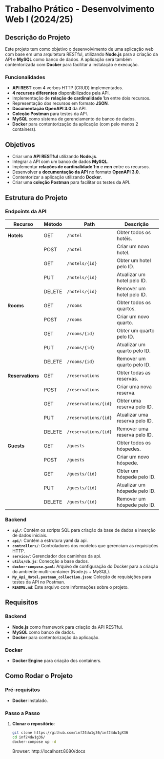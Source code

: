 # Trabalho Prático - Desenvolvimento Web I (2024/25)

## Descrição do Projeto

Este projeto tem como objetivo o desenvolvimento de uma aplicação web com base em uma arquitetura RESTful, utilizando **Node.js** para a criação da API e **MySQL** como banco de dados. A aplicação será também contentorizada com **Docker** para facilitar a instalação e execução.

### Funcionalidades

- **API REST** com 4 verbos HTTP (CRUD) implementados.
- **4 recursos diferentes** disponibilizados pela API.
- Implementação de **relação de cardinalidade 1:n** entre dois recursos.
- Representação dos recursos em formato **JSON**.
- **Documentação OpenAPI 3.0** da API.
- **Coleção Postman** para testes da API.
- **MySQL** como sistema de gerenciamento de banco de dados.
- **Docker** para contentorização da aplicação (com pelo menos 2 containers).

## Objetivos

- Criar uma **API RESTful** utilizando **Node.js**.
- Integrar a API com um banco de dados **MySQL**.
- Implementar **relações de cardinalidade 1:n** e **m:n** entre os recursos.
- Desenvolver a **documentação da API** no formato **OpenAPI 3.0**.
- Contentorizar a aplicação utilizando **Docker**.
- Criar uma **coleção Postman** para facilitar os testes da API.

## Estrutura do Projeto

### Endpoints da API

| Recurso      | Método  | Path                                   | Descrição                               |
|--------------|---------|----------------------------------------|-----------------------------------------|
| **Hotels**   | GET     | `/hotel`                               | Obter todos os hotéis.                 |
|              | POST    | `/hotel`                               | Criar um novo hotel.                   |
|              | GET     | `/hotels/{id}`                         | Obter um hotel pelo ID.                |
|              | PUT     | `/hotels/{id}`                         | Atualizar um hotel pelo ID.            |
|              | DELETE  | `/hotels/{id}`                         | Remover um hotel pelo ID.              |
| **Rooms**    | GET     | `/rooms`                               | Obter todos os quartos.                |
|              | POST    | `/rooms`                               | Criar um novo quarto.                  |
|              | GET     | `/rooms/{id}`                          | Obter um quarto pelo ID.               |
|              | PUT     | `/rooms/{id}`                          | Atualizar um quarto pelo ID.           |
|              | DELETE  | `/rooms/{id}`                          | Remover um quarto pelo ID.             |
| **Reservations** | GET | `/reservations`                        | Obter todas as reservas.               |
|              | POST    | `/reservations`                        | Criar uma nova reserva.                |
|              | GET     | `/reservations/{id}`                   | Obter uma reserva pelo ID.             |
|              | PUT     | `/reservations/{id}`                   | Atualizar uma reserva pelo ID.         |
|              | DELETE  | `/reservations/{id}`                   | Remover uma reserva pelo ID.           |
| **Guests**   | GET     | `/guests`                              | Obter todos os hóspedes.               |
|              | POST    | `/guests`                              | Criar um novo hóspede.                 |
|              | GET     | `/guests/{id}`                         | Obter um hóspede pelo ID.              |
|              | PUT     | `/guests/{id}`                         | Atualizar um hóspede pelo ID.          |
|              | DELETE  | `/guests/{id}`                         | Remover um hóspede pelo ID.            |


### Backend

- **`sql/`**: Contém os scripts SQL para criação da base de dados e inserção de dados iniciais.
- **`api/`**: Contém a estrutura yaml da api.
- **`controllers/`**: Controladores dos modelos que gerenciam as requisições HTTP.
- **`service/`**: Gerenciador dos caminhos da api.
- **`utils/db.js`**: Conecção a base dados.
- **`docker-compose.yaml`**: Arquivo de configuração do Docker para a criação do ambiente multi-container (Node.js + MySQL).
- **`My_Api_Hotel.postman_collection.json`**: Coleção de requisições para testes da API no Postman.
- **`README.md`**: Este arquivo com informações sobre o projeto.

## Requisitos

### Backend

- **Node.js** como framework para criação da API RESTful.
- **MySQL** como banco de dados.
- **Docker** para contentorização da aplicação.

### Docker

- **Docker Engine** para criação dos containers.

## Como Rodar o Projeto

### Pré-requisitos

- **Docker** instalado.

### Passo a Passo

1. **Clonar o repositório**:

   ```bash
   git clone https://github.com/inf24dw1g36/inf24dw1gX36
   cd inf24dw1g36/
   docker-compose up -d
   ```

   Browser: http://localhost:8080/docs
